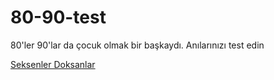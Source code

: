 80-90-test
==========

80'ler 90'lar da çocuk olmak bir başkaydı. Anılarınızı test edin

[Seksenler Doksanlar](http://seksenlerdoksanlar.herokuapp.com/)
